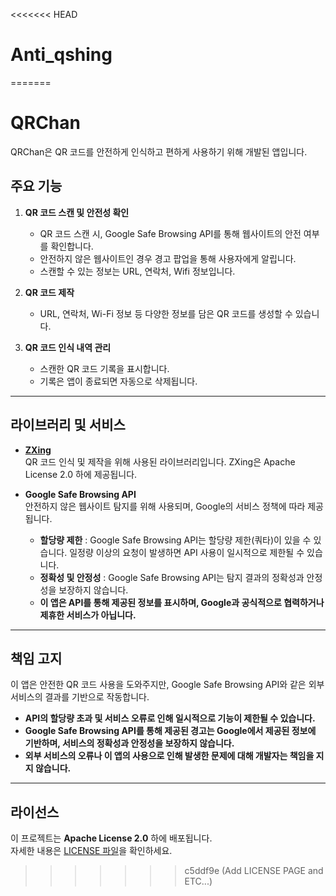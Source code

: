 <<<<<<< HEAD
# Anti_qshing
=======
# QRChan

QRChan은 QR 코드를 안전하게 인식하고 편하게 사용하기 위해 개발된 앱입니다.

## 주요 기능

1. **QR 코드 스캔 및 안전성 확인**  
   - QR 코드 스캔 시, Google Safe Browsing API를 통해 웹사이트의 안전 여부를 확인합니다.  
   - 안전하지 않은 웹사이트인 경우 경고 팝업을 통해 사용자에게 알립니다.  
   - 스캔할 수 있는 정보는 URL, 연락처, Wifi 정보입니다.  

2. **QR 코드 제작**  
   - URL, 연락처, Wi-Fi 정보 등 다양한 정보를 담은 QR 코드를 생성할 수 있습니다.  

3. **QR 코드 인식 내역 관리**  
   - 스캔한 QR 코드 기록을 표시합니다.  
   - 기록은 앱이 종료되면 자동으로 삭제됩니다.  

---

## 라이브러리 및 서비스

- **[ZXing](https://github.com/zxing/zxing)**  
  QR 코드 인식 및 제작을 위해 사용된 라이브러리입니다. ZXing은 Apache License 2.0 하에 제공됩니다.  

- **Google Safe Browsing API**  
  안전하지 않은 웹사이트 탐지를 위해 사용되며, Google의 서비스 정책에 따라 제공됩니다.  
  - **할당량 제한** : Google Safe Browsing API는 할당량 제한(쿼타)이 있을 수 있습니다. 일정량 이상의 요청이 발생하면 API 사용이 일시적으로 제한될 수 있습니다.  
  - **정확성 및 안정성** : Google Safe Browsing API는 탐지 결과의 정확성과 안정성을 보장하지 않습니다.  
  - **이 앱은 API를 통해 제공된 정보를 표시하며, Google과 공식적으로 협력하거나 제휴한 서비스가 아닙니다.**
  

---

## 책임 고지

이 앱은 안전한 QR 코드 사용을 도와주지만, Google Safe Browsing API와 같은 외부 서비스의 결과를 기반으로 작동합니다.  
- **API의 할당량 초과 및 서비스 오류로 인해 일시적으로 기능이 제한될 수 있습니다.**  
- **Google Safe Browsing API를 통해 제공된 경고는 Google에서 제공된 정보에 기반하며, 서비스의 정확성과 안정성을 보장하지 않습니다.**  
- **외부 서비스의 오류나 이 앱의 사용으로 인해 발생한 문제에 대해 개발자는 책임을 지지 않습니다.**  

---

## 라이선스

이 프로젝트는 **Apache License 2.0** 하에 배포됩니다.  
자세한 내용은 [LICENSE 파일](./LICENSE)을 확인하세요.
>>>>>>> c5ddf9e (Add LICENSE PAGE and ETC...)
